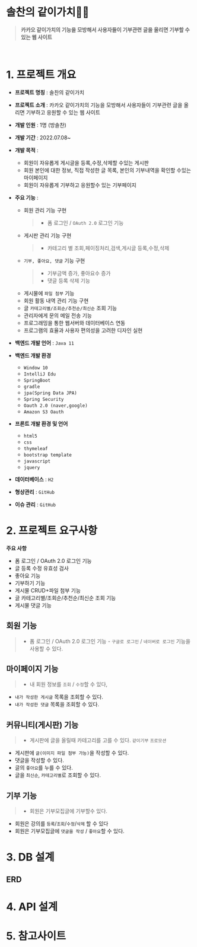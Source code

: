# 솔찬의 같이가치👩‍💻

> **카카오 같이가치의 기능을 모방해서 사용자들이 기부관련 글을 올리면 기부할 수 있는 웹 사이트**

<br/>


# 1. 프로젝트 개요
- **프로젝트 명칭** : 솔찬의 같이가치
- **프로젝트 소개** : 카카오 같이가치의 기능을 모방해서 사용자들이 기부관련 글을 올리면 기부하고 응원할 수 있는 웹 사이트
- **개발 인원** : 1명 (방솔찬)
- **개발 기간** : 2022.07.08~ 
- **개발 목적** : 
  - 회원이 자유롭게 게시글을 등록,수정,삭제할 수있는 게시판
  - 회원 본인에 대한 정보, 직접 작성한 글 목록, 본인의 기부내역을 확인할 수있는 마이페이지
  - 회원이 자유롭게 기부하고 응원할수 있는 기부페이지

- **주요 기능** :
  - 회원 관리 기능 구현
      >- 폼 로그인 / `OAuth 2.0` 로그인 기능
  - 게시판 관리 기능 구현
      >- 카테고리 별 조회,페이징처리,검색,게시글 등록,수정,삭제 
  - `기부, 좋아요, 댓글`  기능 구현
      >- 기부금액 증가, 좋아요수 증가 
      >- 댓글 등록 삭제 기능 
  - 게시물에 `파일 첨부` 기능
  - 회원 활동 내역 관리 기능 구현
  - 글 `카테고리별/조회순/추천순/최신순` 조회 기능
  - 관리자에게 문의 메일 전송 기능
  - 프로그래밍을 통한 웹서버와 데이터베이스 연동
  - 프로그램의 효율과 사용자 편의성을 고려한 디자인 실현 

- **백엔드 개발 언어** : `Java 11`
- **백엔드 개발 환경**
  - `Window 10`
  - `IntelliJ Edu`
  - `SpringBoot`
  - `gradle`
  - `jpa(Spring Data JPA)`
  - `Spring Security`
  - `Oauth 2.0 (naver,google)`
  - `Amazon S3 Oauth`


- **프론트 개발 환경 및 언어**
  - `html5`
  - `css`
  - `thymeleaf`
  - `bootstrap template`
  - `javascript`
  - `jquery`
  
- **데이터베이스** : `H2`
- **형상관리** : `GitHub`
- **이슈 관리** : `GitHub`


# 2. 프로젝트 요구사항

**주요 사항**
- 폼 로그인 / OAuth 2.0 로그인 기능
- 글 등록 수정 유효성 검사
- 좋아요 기능
- 기부하기 기능
- 게시물 CRUD+파일 첨부 기능
- 글 카테고리별/조회순/추천순/최신순 조회 기능
- 게시물 댓글 기능


## 회원 기능
>-  폼 로그인 / OAuth 2.0 로그인 기능 - `구글로 로그인` / `네이버로 로그인` 기능을 사용할 수 있다.

## 마이페이지 기능
> - 내 회원 정보를 `조회` / `수정`할 수 있다,
- `내가 작성한 게시글` 목록을 조회할 수 있다.
- `내가 작성한 댓글` 목록을 조회할 수 있다.

## 커뮤니티(게시판) 기능
> - 게시판에 글을 올릴때 카테고리를 고를 수 있다. `같이기부` `프로모션`
- 게시판에 `글(이미지 파일 첨부 가능)`을 작성할 수 있다.
- 댓글을 작성할 수 있다.
- 글의 `좋아요`를 누를 수 있다.
- 글을 `최신순`, `카테고리별`로 조회할 수 있다.

## 기부 기능
> - 회원은 기부모집글에 기부할수 있다.
- 회원은 강의를 `등록`/`조회`/`수정`/`삭제` 할 수 있다
- 회원은 기부모집글에 `댓글을 작성` / `좋아요`할 수 있다.


# 3. DB 설계
## ERD





# 4. API 설계



# 5. 참고사이트

